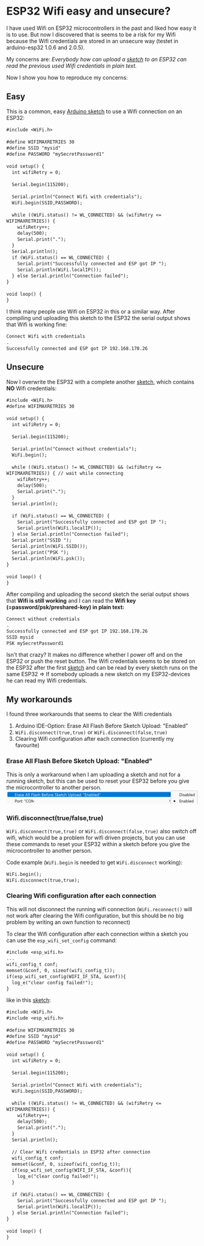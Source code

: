 # ESP32 Wifi easy and unsecure?
I have used Wifi on ESP32 microcontrollers in the past and liked how easy it is to use. But now I discovered that is seems to be a risk for my Wifi because the Wifi credentials are stored in an unsecure way (testet in arduino-esp32 1.0.6 and 2.0.5).

My concerns are: *Everybody how can upload a [sketch](src/WiFiWithoutCredentials.ino) to an ESP32 can read the previous used Wifi credentials in plain text.*

Now I show you how to reproduce my concerns:

## Easy
This is a common, easy [Arduino sketch](src/WiFiWithCredentials.ino) to use a Wifi connection on an ESP32:
```
#include <WiFi.h>

#define WIFIMAXRETRIES 30
#define SSID "mysid"
#define PASSWORD "mySecretPassword1"

void setup() {
  int wifiRetry = 0;

  Serial.begin(115200);

  Serial.println("Connect Wifi with credentials");
  WiFi.begin(SSID,PASSWORD);

  while ((WiFi.status() != WL_CONNECTED) && (wifiRetry <= WIFIMAXRETRIES)) {
    wifiRetry++;
    delay(500);
    Serial.print(".");
  }
  Serial.println();
  if (WiFi.status() == WL_CONNECTED) {
    Serial.print("Successfully connected and ESP got IP ");
    Serial.println(WiFi.localIP());
  } else Serial.println("Connection failed");
}

void loop() {
}
```
I think many people use Wifi on ESP32 in this or a similar way. After compiling und uploading this sketch to the ESP32 the serial output shows that Wifi is working fine:
```
Connect Wifi with credentials
.
Successfully connected and ESP got IP 192.168.170.26
```
## Unsecure
Now I overwrite the ESP32 with a complete another [sketch](src/WiFiWithoutCredentials.ino), which contains **NO** Wifi credentials:
```
#include <WiFi.h>
#define WIFIMAXRETRIES 30

void setup() {
  int wifiRetry = 0;

  Serial.begin(115200);

  Serial.println("Connect without credentials");
  WiFi.begin();

  while ((WiFi.status() != WL_CONNECTED) && (wifiRetry <= WIFIMAXRETRIES)) { // wait while connecting
    wifiRetry++;
    delay(500);
    Serial.print(".");
  }
  Serial.println();
  
  if (WiFi.status() == WL_CONNECTED) {
    Serial.print("Successfully connected and ESP got IP ");
    Serial.println(WiFi.localIP());
  } else Serial.println("Connection failed");
  Serial.print("SSID ");
  Serial.println(WiFi.SSID());
  Serial.print("PSK ");
  Serial.println(WiFi.psk());
}

void loop() {
}
```
After compiling and uploading the second sketch the serial output shows that **Wifi is still working** and I can read the **Wifi key (=password/psk/preshared-key) in plain text:**
```
Connect without credentials
.
Successfully connected and ESP got IP 192.168.170.26
SSID mysid
PSK mySecretPassword1
```
Isn't that crazy? It makes no difference whether I power off and on the ESP32 or push the reset button. The Wifi credentials seems to be stored on the ESP32 after the first [sketch](src/WiFiWithCredentials.ino) and can be read by every sketch runs on the same ESP32 => If somebody uploads a new sketch on my ESP32-devices he can read my Wifi credentials.
## My workarounds
I found three workarounds that seems to clear the Wifi credentials
1) Arduino IDE-Option: Erase All Flash Before Sketch Upload: "Enabled"
2) `WiFi.disconnect(true,true)` or `WiFi.disconnect(false,true)`
3) Clearing Wifi configuration after each connection (currently my favourite)
### Erase All Flash Before Sketch Upload: "Enabled"
This is only a workaround when I am uploading a sketch and not for a running sketch, but this can be used to reset your ESP32 before you give the microcontroller to another person.
![EraseAllFlash](/assets/images/EraseAllFlash.png) 
### Wifi.disconnect(true/false,true)
`WiFi.disconnect(true,true)` or `WiFi.disconnect(false,true)` also switch off wifi, which would be a problem for wifi driven projects, but you can use these commands to reset your ESP32 within a sketch before you give the microcontroller to another person.

Code example (`WiFi.begin` is needed to get `WiFi.disconnect` working):
```
WiFi.begin();
WiFi.disconnect(true,true);
```
### Clearing Wifi configuration after each connection
This will not disconnect the running wifi connection (`WiFi.reconnect()` will not work after clearing the Wifi configuration, but this should be no big problem by writing an own function to reconnect) 

To clear the Wifi configuration after each connection within a sketch you can use the `esp_wifi_set_config` command:
```
#include <esp_wifi.h>
...
wifi_config_t conf;
memset(&conf, 0, sizeof(wifi_config_t));
if(esp_wifi_set_config(WIFI_IF_STA, &conf)){
  log_e("clear config failed!");
}
```
like in this [sketch](src/WifiWithSecureCredentials.ino):
```
#include <WiFi.h>
#include <esp_wifi.h>

#define WIFIMAXRETRIES 30
#define SSID "mysid"
#define PASSWORD "mySecretPassword1"

void setup() {
  int wifiRetry = 0;

  Serial.begin(115200);

  Serial.println("Connect Wifi with credentials");
  WiFi.begin(SSID,PASSWORD);

  while ((WiFi.status() != WL_CONNECTED) && (wifiRetry <= WIFIMAXRETRIES)) {
    wifiRetry++;
    delay(500);
    Serial.print(".");
  }
  Serial.println();
  
  // Clear Wifi credentials in ESP32 after connection
  wifi_config_t conf;
  memset(&conf, 0, sizeof(wifi_config_t));
  if(esp_wifi_set_config(WIFI_IF_STA, &conf)){
    log_e("clear config failed!");
  }

  if (WiFi.status() == WL_CONNECTED) {
    Serial.print("Successfully connected and ESP got IP ");
    Serial.println(WiFi.localIP());
  } else Serial.println("Connection failed");
}

void loop() {
}
```
